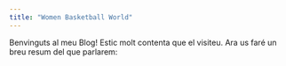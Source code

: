```yaml
---
title: "Women Basketball World"
---
```


Benvinguts al meu Blog! 
Estic molt contenta que el visiteu. Ara us faré un breu resum del que parlarem: 
